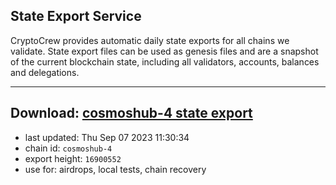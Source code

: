 ## State Export Service
CryptoCrew provides automatic daily state exports for all chains we validate. State export files can be used as genesis files and are a snapshot of the current blockchain state, including all validators, accounts, balances and delegations.

---
**Download: [cosmoshub-4 state export](https://dl.ccvalidators.com/SERVICE/cosmoshub/cosmoshub-4_export_16900552.json)**
---

- last updated: Thu Sep 07 2023 11:30:34
- chain id: `cosmoshub-4`
- export height: `16900552`
- use for: airdrops, local tests, chain recovery
